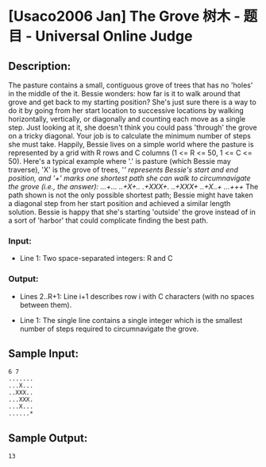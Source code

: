 # [Usaco2006 Jan] The Grove 树木 - 题目 - Universal Online Judge

## Description: 

The pasture contains a small, contiguous grove of trees that has no 'holes' in the middle of the it. Bessie wonders: how far is it to walk around that grove and get back to my starting position? She's just sure there is a way to do it by going from her start location to successive locations by walking horizontally, vertically, or diagonally and counting each move as a single step. Just looking at it, she doesn't think you could pass 'through' the grove on a tricky diagonal. Your job is to calculate the minimum number of steps she must take. Happily, Bessie lives on a simple world where the pasture is represented by a grid with R rows and C columns (1 <= R <= 50, 1 <= C <= 50). Here's a typical example where '.' is pasture (which Bessie may traverse), 'X' is the grove of trees, '*' represents Bessie's start and end position, and '+' marks one shortest path she can walk to circumnavigate the grove (i.e., the answer): ...+... ..+X+.. .+XXX+. ..+XXX+ ..+X..+ ...+++* The path shown is not the only possible shortest path; Bessie might have taken a diagonal step from her start position and achieved a similar length solution. Bessie is happy that she's starting 'outside' the grove instead of in a sort of 'harbor' that could complicate finding the best path. 

### Input: 

* Line 1: Two space-separated integers: R and C 

### Output: 

* Lines 2..R+1: Line i+1 describes row i with C characters (with no spaces between them). 

* Line 1: The single line contains a single integer which is the smallest number of steps required to circumnavigate the grove.




## Sample Input: 
```
6 7
.......
...X...
..XXX..
...XXX.
...X...
......*

```

## Sample Output: 
```
13
```
